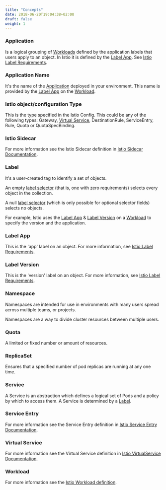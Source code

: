 ```yaml
---
title: "Concepts"
date: 2018-06-20T19:04:38+02:00
draft: false
weight: 1
---
```


### Application

Is a logical grouping of [Workloads](#workload) defined by the application labels that users apply to an object. In Istio it is defined by the [Label App](#label-app). See [Istio Label Requirements](https://istio.io/docs/setup/kubernetes/spec-requirements/).

### Application Name

It's the name of the [Application](#application) deployed in your environment. This name is provided by the [Label App](#label-app) on the [Workload](#workload).

### Istio object/configuration Type

This is the type specified in the Istio Config. This could be any of the following types: Gateway, [Virtual Service](#virtual-service), DestinationRule, ServiceEntry, Rule, Quota or QuotaSpecBinding.

### Istio Sidecar

For more information see the Istio Sidecar definition in [Istio Sidecar Documentation](https://istio.io/v1.5/docs/reference/commands/sidecar-injector/).

### Label

It's a user-created tag to identify a set of objects.

An empty [label selector](https://kubernetes.io/docs/concepts/overview/working-with-objects/labels/) (that is, one with zero requirements) selects every object in the collection.

A null [label selector](https://kubernetes.io/docs/concepts/overview/working-with-objects/labels/) (which is only possible for optional selector fields) selects no objects.

For example, Istio uses the [Label App](#label-app) & [Label Version](#label-version) on a [Workload](#workload) to specify the version and the application.

### Label App

This is the 'app' label on an object. For more information, see [Istio Label Requirements](https://istio.io/docs/setup/kubernetes/spec-requirements/).

### Label Version

This is the 'version' label on an object. For more information, see [Istio Label Requirements](https://istio.io/docs/setup/kubernetes/spec-requirements/).

### Namespace

Namespaces are intended for use in environments with many users spread across multiple teams, or projects.

Namespaces are a way to divide cluster resources between multiple users.

### Quota

A limited or fixed number or amount of resources.

### ReplicaSet

Ensures that a specified number of pod replicas are running at any one time.

### Service

A Service is an abstraction which defines a logical set of Pods and a policy by which to access them.  A Service is determined by a [Label](#label).

### Service Entry

For more information see the Service Entry definition in [Istio Service Entry Documentation](https://istio.io/docs/reference/config/networking/service-entry).

### Virtual Service

For more information see the Virtual Service definition in [Istio VirtualService Documentation](https://istio.io/docs/reference/config/networking/virtual-service).

### Workload

For more information see the [Istio Workload definition](https://istio.io/help/glossary/#workload).

